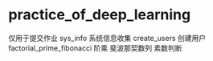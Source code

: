 # practice_of_deep_learning
仅用于提交作业 
sys_info 系统信息收集 
create_users 创建用户 
factorial_prime_fibonacci 阶乘 斐波那契数列 素数判断 
